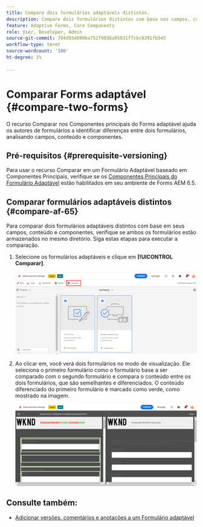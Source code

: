 ```yaml
---
title: Compare dois formulários adaptáveis distintos.
description: Compare dois formulários distintos com base nos campos, conteúdo e componentes de formulário.
feature: Adaptive Forms, Core Components
role: User, Developer, Admin
source-git-commit: 794d93d890ba752f9036a85831f7cbc8391fb545
workflow-type: tm+mt
source-wordcount: '180'
ht-degree: 1%

---
```


# Comparar Forms adaptável {#compare-two-forms}

<!--
<span class="preview"> This feature is under the early adopter program. If you’re interested in joining our early access program for this feature, send an email from your official address to aem-forms-ea@adobe.com to request access </span>
-->

O recurso Comparar nos Componentes principais do Forms adaptável ajuda os autores de formulários a identificar diferenças entre dois formulários, analisando campos, conteúdo e componentes.

## Pré-requisitos {#prerequisite-versioning}

Para usar o recurso Comparar em um Formulário Adaptável baseado em Componentes Principais, verifique se os [Componentes Principais do Formulário Adaptável](https://experienceleague.adobe.com/en/docs/experience-manager-65/content/forms/adaptive-forms-core-components/enable-adaptive-forms-core-components) estão habilitados em seu ambiente de Forms AEM 6.5.

## Comparar formulários adaptáveis distintos {#compare-af-65}

Para comparar dois formulários adaptáveis distintos com base em seus campos, conteúdo e componentes, verifique se ambos os formulários estão armazenados no mesmo diretório. Siga estas etapas para executar a comparação.

1. Selecione os formulários adaptáveis e clique em **[!UICONTROL Comparar]**.

   ![Comparar formulários adaptáveis](/help/forms/using/assets/compare-two-forms.png)

1. Ao clicar em, você verá dois formulários no modo de visualização. Ele seleciona o primeiro formulário como o formulário base a ser comparado com o segundo formulário e compara o conteúdo entre os dois formulários, que são semelhantes e diferenciados. O conteúdo diferenciado do primeiro formulário é marcado como verde, como mostrado na imagem.

   ![Formulários comparados](/help/forms/using/assets/compared-forms.png)

## Consulte também:

* [Adicionar versões, comentários e anotações a um Formulário adaptável](/help/forms/using/add-versioning-reviews-comments.md)
